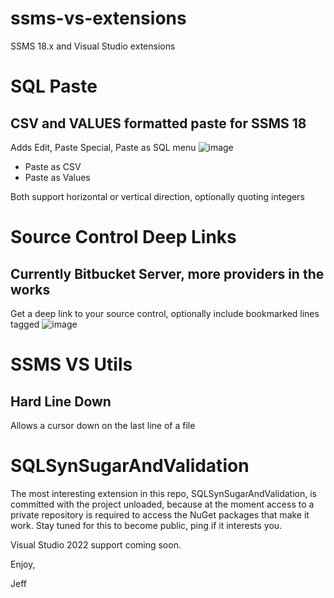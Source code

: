 # ssms-vs-extensions
SSMS 18.x and Visual Studio extensions

# SQL Paste
## CSV and VALUES formatted paste for SSMS 18
Adds Edit, Paste Special, Paste as SQL menu
![image](https://user-images.githubusercontent.com/5674343/188520420-b2a154e8-ba26-44f9-83b1-6c90c06681de.png)
* Paste as CSV
* Paste as Values

Both support horizontal or vertical direction, optionally quoting integers

# Source Control Deep Links
## Currently Bitbucket Server, more providers in the works
Get a deep link to your source control, optionally include bookmarked lines tagged
![image](https://user-images.githubusercontent.com/5674343/188520633-41d6bdca-1bf0-48ce-aa98-8e213bcd9f30.png)

# SSMS VS Utils
## Hard Line Down
Allows a cursor down on the last line of a file


# SQLSynSugarAndValidation
The most interesting extension in this repo, SQLSynSugarAndValidation, is committed with the project unloaded, because at the moment access to a private repository is required to access the NuGet packages that make it work.  Stay tuned for this to become public, ping if it interests you.

Visual Studio 2022 support coming soon.

Enjoy,

Jeff
